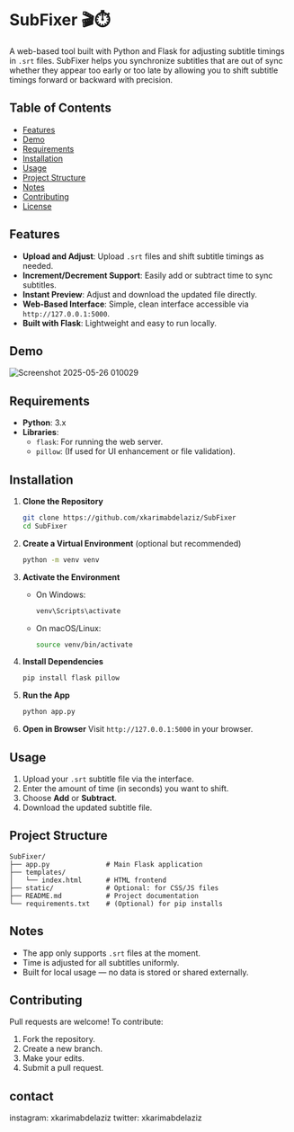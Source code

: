 # SubFixer 🎬⏱️

A web-based tool built with Python and Flask for adjusting subtitle timings in `.srt` files. SubFixer helps you synchronize subtitles that are out of sync  whether they appear too early or too late  by allowing you to shift subtitle timings forward or backward with precision.

## Table of Contents
- [Features](#features)
- [Demo](#demo)
- [Requirements](#requirements)
- [Installation](#installation)
- [Usage](#usage)
- [Project Structure](#project-structure)
- [Notes](#notes)
- [Contributing](#contributing)
- [License](#license)

## Features
- **Upload and Adjust**: Upload `.srt` files and shift subtitle timings as needed.
- **Increment/Decrement Support**: Easily add or subtract time to sync subtitles.
- **Instant Preview**: Adjust and download the updated file directly.
- **Web-Based Interface**: Simple, clean interface accessible via `http://127.0.0.1:5000`.
- **Built with Flask**: Lightweight and easy to run locally.

## Demo

![Screenshot 2025-05-26 010029](https://github.com/user-attachments/assets/bf2bfc2a-cb29-4e24-b591-cf7ca074c83c)


## Requirements
- **Python**: 3.x
- **Libraries**:
  - `flask`: For running the web server.
  - `pillow`: (If used for UI enhancement or file validation).

## Installation

1. **Clone the Repository**
   ```bash
   git clone https://github.com/xkarimabdelaziz/SubFixer
   cd SubFixer
   ```

2. **Create a Virtual Environment** (optional but recommended)
   ```bash
   python -m venv venv
   ```

3. **Activate the Environment**
   - On Windows:
     ```bash
     venv\Scripts\activate
     ```
   - On macOS/Linux:
     ```bash
     source venv/bin/activate
     ```

4. **Install Dependencies**
   ```bash
   pip install flask pillow
   ```

5. **Run the App**
   ```bash
   python app.py
   ```

6. **Open in Browser**
   Visit `http://127.0.0.1:5000` in your browser.

## Usage

1. Upload your `.srt` subtitle file via the interface.
2. Enter the amount of time (in seconds) you want to shift.
3. Choose **Add** or **Subtract**.
4. Download the updated subtitle file.

## Project Structure

```
SubFixer/
├── app.py              # Main Flask application
├── templates/
│   └── index.html      # HTML frontend
├── static/             # Optional: for CSS/JS files
├── README.md           # Project documentation
└── requirements.txt    # (Optional) for pip installs
```

## Notes
- The app only supports `.srt` files at the moment.
- Time is adjusted for all subtitles uniformly.
- Built for local usage — no data is stored or shared externally.

## Contributing
Pull requests are welcome! To contribute:
1. Fork the repository.
2. Create a new branch.
3. Make your edits.
4. Submit a pull request.

## contact
instagram: xkarimabdelaziz 
twitter:   xkarimabdelaziz
